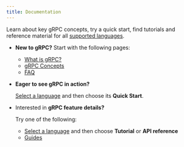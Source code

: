 ```yaml
---
title: Documentation
---
```


Learn about key gRPC concepts, try a quick start, find tutorials and reference
material for all [supported languages](languages).

<style>
  div > ul > li { padding-top: 1em !important; }
</style>

- **New to gRPC?** Start with the following pages:

  - [What is gRPC?](guides)
  - [gRPC Concepts](guides/concepts)
  - [FAQ](/faq)

- **Eager to see gRPC in action?**

  [Select a language](languages) and then choose its **Quick Start**.

- Interested in **gRPC feature details?**

  Try one of the following:

  - [Select a language](languages) and then choose **Tutorial** or **API reference**
  - [Guides](guides)
